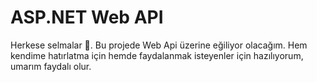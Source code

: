 <H1>ASP.NET Web API</H1>
<p>Herkese selmalar 👋. Bu projede Web Api üzerine eğiliyor olacağım. Hem kendime hatırlatma için hemde faydalanmak isteyenler için hazılıyorum, umarım faydalı olur. 
</p>
